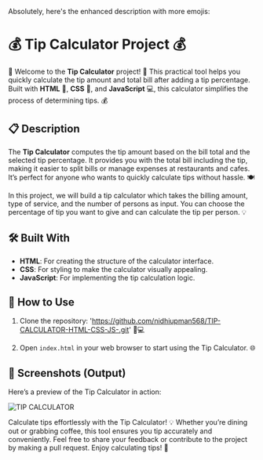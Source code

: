 Absolutely, here's the enhanced description with more emojis:

# 💰 Tip Calculator Project 💰

🎉 Welcome to the **Tip Calculator** project! 🎉 This practical tool helps you quickly calculate the tip amount and total bill after adding a tip percentage. Built with **HTML** 📝, **CSS** 🎨, and **JavaScript** 💻, this calculator simplifies the process of determining tips. 💰

## 📋 Description

The **Tip Calculator** computes the tip amount based on the bill total and the selected tip percentage. It provides you with the total bill including the tip, making it easier to split bills or manage expenses at restaurants and cafes. It’s perfect for anyone who wants to quickly calculate tips without hassle. 🍽️

In this project, we will build a tip calculator which takes the billing amount, type of service, and the number of persons as input. You can choose the percentage of tip you want to give and can calculate the tip per person. 💡

## 🛠️ Built With

- **HTML**: For creating the structure of the calculator interface.
- **CSS**: For styling to make the calculator visually appealing.
- **JavaScript**: For implementing the tip calculation logic.

## 🚀 How to Use

1. Clone the repository: 'https://github.com/nidhiupman568/TIP-CALCULATOR-HTML-CSS-JS-.git' 📁💻
  
2. Open `index.html` in your web browser to start using the Tip Calculator. 🌐

## 📸 Screenshots (Output)

Here’s a preview of the Tip Calculator in action:

![TIP CALCULATOR](https://github.com/nidhiupman568/TIP-CALCULATOR-HTML-CSS-JS-/assets/130860182/936204e4-58f5-49e2-b020-b69fe6afa355)

Calculate tips effortlessly with the Tip Calculator! 💡 Whether you’re dining out or grabbing coffee, this tool ensures you tip accurately and conveniently. Feel free to share your feedback or contribute to the project by making a pull request. Enjoy calculating tips! 🌟
